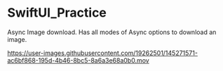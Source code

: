 # SwiftUI_Practice

Async Image download. Has all modes of Async options to download an image.

https://user-images.githubusercontent.com/19262501/145271571-ac6bf868-195d-4b46-8bc5-8a6a3e68a0b0.mov

